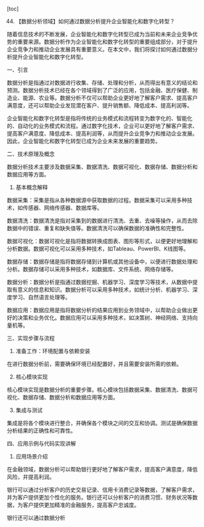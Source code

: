 
[toc]                    
                
                
44. 【数据分析领域】如何通过数据分析提升企业智能化和数字化转型？

随着信息技术的不断发展，企业智能化和数字化转型已成为当前和未来企业竞争优势的重要来源。数据分析作为企业智能化和数字化转型的重要组成部分，对于提升企业竞争力和推动企业发展具有重要意义。在本文中，我们将探讨如何通过数据分析提升企业智能化和数字化转型。

一、引言

数据分析是指通过对数据进行收集、存储、处理和分析，从而得出有意义的结论和预测。数据分析技术已经在各个领域得到了广泛的应用，包括金融、医疗保健、制造业、能源、农业等。数据分析不仅可以帮助企业更好地了解客户需求、提高客户满意度，还可以帮助企业发现潜在客户、提升销售额、降低成本、提高利润等。

企业智能化和数字化转型是指将传统的业务模式和流程转变为数字化的、智能化的、自动化的业务模式和流程。通过数字化技术，企业可以更好地了解客户需求、提高客户满意度、降低成本、提高利润等，从而提升企业竞争力和推动企业发展。因此，企业智能化和数字化转型已成为企业未来发展的重要趋势。

二、技术原理及概念

数据分析技术主要涉及数据采集、数据清洗、数据可视化、数据存储、数据分析和数据应用等方面。

1. 基本概念解释

数据采集：采集是指从各种数据源中获取数据的过程。数据采集可以采用多种技术，如传感器、网络传感器、数据库等。

数据清洗：数据清洗是指对采集到的数据进行清洗、去重、去噪等操作，从而去除数据中的错误、重复和缺失值等。数据清洗可以确保数据的准确性和完整性。

数据可视化：数据可视化是指将数据转换成图表、图形等形式，以便更好地理解和分析数据。数据可视化可以采用多种技术，如Tableau、PowerBI、K线图等。

数据存储：数据存储是指将数据存储到计算机或其他设备中，以便进行数据处理和分析。数据存储可以采用多种技术，如数据库、文件系统、网络存储等。

数据分析：数据分析是指通过数据挖掘、机器学习、深度学习等技术，从数据中提取有意义的信息和知识。数据分析可以采用多种技术，如统计分析、机器学习、深度学习、自然语言处理等。

数据应用：数据应用是指将数据分析的结果应用到业务领域中，以帮助企业做出更好的决策和业务优化。数据应用可以采用多种技术，如决策树、神经网络、支持向量机等。

三、实现步骤与流程

1. 准备工作：环境配置与依赖安装

在进行数据分析前，需要确保环境已经配置好，并且需要安装所需的依赖。

2. 核心模块实现

核心模块实现是数据分析的重要步骤。核心模块包括数据采集、数据清洗、数据可视化、数据存储、数据分析和数据应用等方面。

3. 集成与测试

集成是将各个模块进行整合，并确保各个模块之间的交互和协调。测试是确保数据分析结果的正确性和可靠性。

四、应用示例与代码实现讲解

1. 应用场景介绍

在金融领域，数据分析可以帮助银行更好地了解客户需求，提高客户满意度，降低风险，并提高利润。

银行可以通过分析客户的历史交易记录、信用卡消费记录等数据，了解客户需求，并为客户提供更加个性化的服务。银行还可以分析客户的消费习惯、财务状况等数据，为客户提供更加精准的金融服务，提高客户忠诚度。

银行还可以通过数据分析

